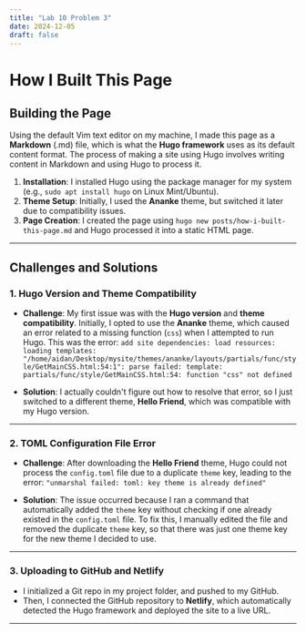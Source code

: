 ```yaml
---
title: "Lab 10 Problem 3"
date: 2024-12-05
draft: false
---
```


# How I Built This Page

## Building the Page

Using the default Vim text editor on my machine, I made this page as a **Markdown** (.md) file, which is what the **Hugo framework** uses as its default content format. The process of making a site using Hugo involves writing content in Markdown and using Hugo to process it.

1. **Installation**: I installed Hugo using the package manager for my system (e.g., `sudo apt install hugo` on Linux Mint/Ubuntu).
2. **Theme Setup**: Initially, I used the **Ananke** theme, but switched it later due to compatibility issues.
3. **Page Creation**: I created the page using `hugo new posts/how-i-built-this-page.md` and Hugo processed it into a static HTML page.

---

## Challenges and Solutions

### 1. **Hugo Version and Theme Compatibility**

- **Challenge**: My first issue was with the **Hugo version** and **theme compatibility**. Initially, I opted to use the **Ananke** theme, which caused an error related to a missing function (`css`) when I attempted to run Hugo. This was the error: `add site dependencies: load resources: loading templates: "/home/aidan/Desktop/mysite/themes/ananke/layouts/partials/func/style/GetMainCSS.html:54:1": parse failed: template: partials/func/style/GetMainCSS.html:54: function "css" not defined`
  
- **Solution**: I actually couldn't figure out how to resolve that error, so I just switched to a different theme, **Hello Friend**, which was compatible with my Hugo version.

---

### 2. **TOML Configuration File Error**

- **Challenge**: After downloading the **Hello Friend** theme, Hugo could not process the `config.toml` file due to a duplicate `theme` key, leading to the error: `"unmarshal failed: toml: key theme is already defined"`

- **Solution**: The issue occurred because I ran a command that automatically added the `theme` key without checking if one already existed in the `config.toml` file. To fix this, I manually edited the file and removed the duplicate `theme` key, so that there was just one theme key for the new theme I decided to use.

---

### 3. Uploading to GitHub and Netlify
 - I initialized a Git repo in my project folder, and pushed to my GitHub.
 - Then, I connected the GitHub repository to **Netlify**, which automatically detected the Hugo framework and deployed the site to a live URL.

---
